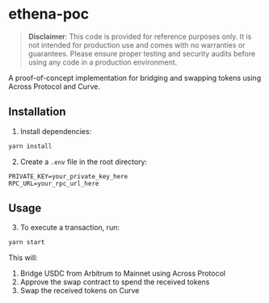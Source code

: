 # ethena-poc

> **Disclaimer**: This code is provided for reference purposes only. It is not intended for production use and comes with no warranties or guarantees. Please ensure proper testing and security audits before using any code in a production environment.

A proof-of-concept implementation for bridging and swapping tokens using Across Protocol and Curve.

## Installation

1. Install dependencies:

```bash
yarn install
```

2. Create a `.env` file in the root directory:

```env
PRIVATE_KEY=your_private_key_here
RPC_URL=your_rpc_url_here
```

## Usage

3. To execute a transaction, run:

```bash
yarn start
```

This will:
1. Bridge USDC from Arbitrum to Mainnet using Across Protocol
2. Approve the swap contract to spend the received tokens
3. Swap the received tokens on Curve
